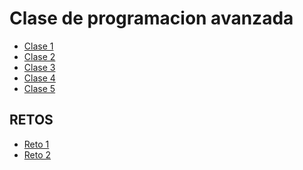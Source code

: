 # Clase de programacion avanzada

- [Clase 1](clase_1/)
- [Clase 2](clase_2/)
- [Clase 3](clase_3/)
- [Clase 4](clase_4/)
- [Clase 5](clase_5/)

## RETOS

- [Reto 1 ](RETOS/RETO(busqueda_de_articulo).ipynb)
- [Reto 2 ](RETOS/RETO(Pedido_a_domicilio).py)